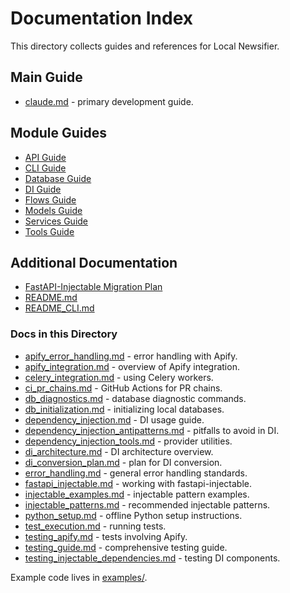 # Documentation Index

This directory collects guides and references for Local Newsifier.

## Main Guide

- [claude.md](../claude.md) - primary development guide.

## Module Guides

- [API Guide](../src/local_newsifier/api/CLAUDE.md)
- [CLI Guide](../src/local_newsifier/cli/CLAUDE.md)
- [Database Guide](../src/local_newsifier/database/CLAUDE.md)
- [DI Guide](../src/local_newsifier/di/CLAUDE.md)
- [Flows Guide](../src/local_newsifier/flows/CLAUDE.md)
- [Models Guide](../src/local_newsifier/models/CLAUDE.md)
- [Services Guide](../src/local_newsifier/services/CLAUDE.md)
- [Tools Guide](../src/local_newsifier/tools/CLAUDE.md)

## Additional Documentation

- [FastAPI-Injectable Migration Plan](../FastAPI-Injectable-Migration-Plan.md)
- [README.md](../README.md)
- [README_CLI.md](../README_CLI.md)

### Docs in this Directory

- [apify_error_handling.md](apify_error_handling.md) - error handling with Apify.
- [apify_integration.md](apify_integration.md) - overview of Apify integration.
- [celery_integration.md](celery_integration.md) - using Celery workers.
- [ci_pr_chains.md](ci_pr_chains.md) - GitHub Actions for PR chains.
- [db_diagnostics.md](db_diagnostics.md) - database diagnostic commands.
- [db_initialization.md](db_initialization.md) - initializing local databases.
- [dependency_injection.md](dependency_injection.md) - DI usage guide.
- [dependency_injection_antipatterns.md](dependency_injection_antipatterns.md) - pitfalls to avoid in DI.
- [dependency_injection_tools.md](dependency_injection_tools.md) - provider utilities.
- [di_architecture.md](di_architecture.md) - DI architecture overview.
- [di_conversion_plan.md](di_conversion_plan.md) - plan for DI conversion.
- [error_handling.md](error_handling.md) - general error handling standards.
- [fastapi_injectable.md](fastapi_injectable.md) - working with fastapi-injectable.
- [injectable_examples.md](injectable_examples.md) - injectable pattern examples.
- [injectable_patterns.md](injectable_patterns.md) - recommended injectable patterns.
- [python_setup.md](python_setup.md) - offline Python setup instructions.
- [test_execution.md](test_execution.md) - running tests.
- [testing_apify.md](testing_apify.md) - tests involving Apify.
- [testing_guide.md](testing_guide.md) - comprehensive testing guide.
- [testing_injectable_dependencies.md](testing_injectable_dependencies.md) - testing DI components.

Example code lives in [examples/](examples/).
